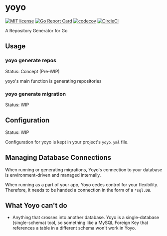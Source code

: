 # yoyo

[![MIT license](https://img.shields.io/badge/license-MIT-brightgreen.svg)](https://opensource.org/licenses/MIT)
[![Go Report Card](https://goreportcard.com/badge/github.com/dotvezz/yoyo)](https://goreportcard.com/report/github.com/dotvezz/yoyo)
[![codecov](https://codecov.io/gh/dotvezz/yoyo/branch/main/graph/badge.svg)](https://codecov.io/gh/dotvezz/yoyo)
[![CircleCI](https://circleci.com/gh/dotvezz/yoyo/tree/main.svg?style=shield)](https://circleci.com/gh/dotvezz/yoyo/tree/main)

A Repository Generator for Go

## Usage

### yoyo generate repos

Status: Concept (Pre-WIP)

yoyo's main function is generating repositories

### yoyo generate migration

Status: WIP

## Configuration

Status: WIP

Configuration for yoyo is kept in your project's `yoyo.yml` file.

## Managing Database Connections

When running or generating migrations, Yoyo's connection to your database is environment-driven
and managed internally.

When running as a part of your app, Yoyo cedes control for your flexibility. Therefore, it needs
to be handed a connection in the form of a `*sql.DB`.  

## What Yoyo can't do

- Anything that crosses into another database. Yoyo is a single-database (single-schema) tool, so something like a MySQL
Foreign Key that references a table in a different schema won't work in Yoyo.
